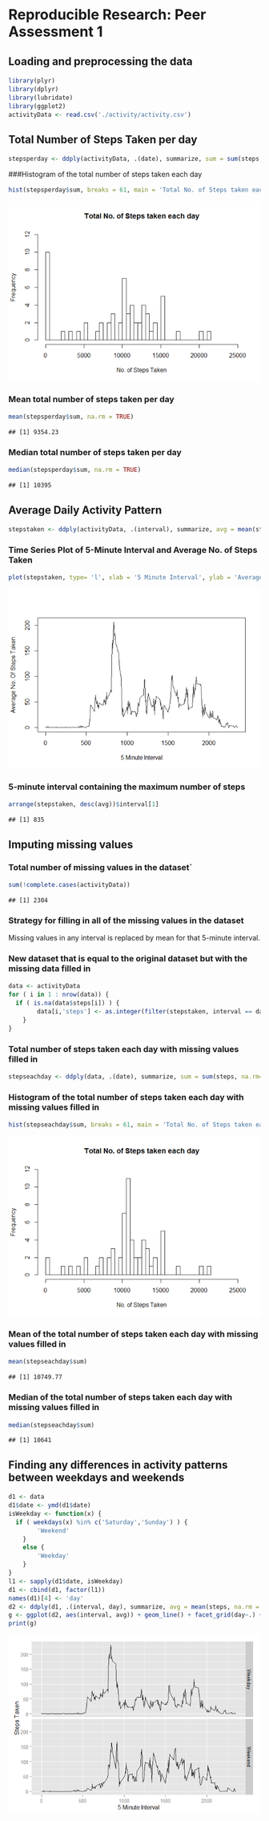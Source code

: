 # Reproducible Research: Peer Assessment 1


## Loading and preprocessing the data

```r
library(plyr)
library(dplyr)
library(lubridate)
library(ggplot2)
activityData <- read.csv('./activity/activity.csv')
```

## Total Number of Steps Taken per day

```r
stepsperday <- ddply(activityData, .(date), summarize, sum = sum(steps, na.rm=TRUE) )
```
###Histogram of the total number of steps taken each day

```r
hist(stepsperday$sum, breaks = 61, main = 'Total No. of Steps taken each day', xlab = 'No. of Steps Taken', xlim = range(c(0,25000)), ylim = range(c(0,12)))
```

![](PA1_template_files/figure-html/unnamed-chunk-3-1.png) 

### Mean total number of steps taken per day

```r
mean(stepsperday$sum, na.rm = TRUE)
```

```
## [1] 9354.23
```

### Median total number of steps taken per day

```r
median(stepsperday$sum, na.rm = TRUE)
```

```
## [1] 10395
```


## Average Daily Activity Pattern

```r
stepstaken <- ddply(activityData, .(interval), summarize, avg = mean(steps, na.rm = TRUE))
```

### Time Series Plot of 5-Minute Interval and Average No. of Steps Taken

```r
plot(stepstaken, type= 'l', xlab = '5 Minute Interval', ylab = 'Average No. Of Steps Taken')
```

![](PA1_template_files/figure-html/unnamed-chunk-7-1.png) 

### 5-minute interval containing the maximum number of steps

```r
arrange(stepstaken, desc(avg))$interval[1]
```

```
## [1] 835
```


## Imputing missing values

### Total number of missing values in the dataset`

```r
sum(!complete.cases(activityData))
```

```
## [1] 2304
```

### Strategy for filling in all of the missing values in the dataset
Missing values in any interval is replaced by mean for that 5-minute interval.

### New dataset that is equal to the original dataset but with the missing data filled in

```r
data <- activityData
for ( i in 1 : nrow(data)) {
  if ( is.na(data$steps[i]) ) {
		data[i,'steps'] <- as.integer(filter(stepstaken, interval == data[i,'interval'])$avg[1])
	}
}
```
### Total number of steps taken each day with missing values filled in 

```r
stepseachday <- ddply(data, .(date), summarize, sum = sum(steps, na.rm=TRUE) )
```

### Histogram of the total number of steps taken each day with missing values filled in

```r
hist(stepseachday$sum, breaks = 61, main = 'Total No. of Steps taken each day', xlab = 'No. of Steps Taken', xlim = range(c(0,25000)), ylim = range(c(0,12)))
```

![](PA1_template_files/figure-html/unnamed-chunk-12-1.png) 

### Mean of the total number of steps taken each day with missing values filled in

```r
mean(stepseachday$sum)
```

```
## [1] 10749.77
```

### Median of the total number of steps taken each day with missing values filled in

```r
median(stepseachday$sum)
```

```
## [1] 10641
```



## Finding any differences in activity patterns between weekdays and weekends

```r
d1 <- data
d1$date <- ymd(d1$date)
isWeekday <- function(x) {
  if ( weekdays(x) %in% c('Saturday','Sunday') ) {
		'Weekend' 
	}
	else {
		'Weekday'
	}
}
l1 <- sapply(d1$date, isWeekday)
d1 <- cbind(d1, factor(l1))
names(d1)[4] <- 'day'
d2 <- ddply(d1, .(interval, day), summarize, avg = mean(steps, na.rm = TRUE))
g <- ggplot(d2, aes(interval, avg)) + geom_line() + facet_grid(day~.) + xlab('5 Minute Interval') + ylab('Steps Taken')
print(g)
```

![](PA1_template_files/figure-html/unnamed-chunk-15-1.png) 
